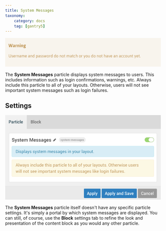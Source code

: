 ```yaml
---
title: System Messages
taxonomy:
    category: docs
    tag: [gantry5]
---
```


![System Messages](system_messages_1.png?classes=shadow,border)

The **System Messages** particle displays system messages to users. This includes information such as login confirmations, warnings, etc. Always include this particle to all of your layouts. Otherwise, users will not see important system messages such as login failures.

Settings
-----

![System Messages](system_messages_2.png?classes=shadow,border)

The **System Messages** particle itself doesn't have any specific particle settings. It's simply a portal by which system messages are displayed. You can still, of course, use the **Block** settings tab to refine the look and presentation of the content block as you would any other particle.